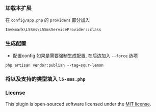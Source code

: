 ### 加载本扩展
在 `config/app.php` 的 `providers` 部分加入
```
Imvkmark\L5Sms\L5SmsServiceProvider::class
```

### 生成配置
- 配置config
如果是需要强制生成配置, 在后边加入 `--force` 选项
```
php artisan vendor:publish --tag=sour-lemon
```

### 将以及支持的类型填入 `l5-sms.php`


### License

This plugin is open-sourced software licensed under the [MIT license](http://opensource.org/licenses/MIT).